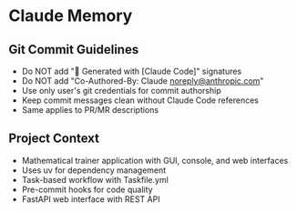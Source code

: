 # Claude Memory

## Git Commit Guidelines
- Do NOT add "🤖 Generated with [Claude Code]" signatures
- Do NOT add "Co-Authored-By: Claude <noreply@anthropic.com>"
- Use only user's git credentials for commit authorship
- Keep commit messages clean without Claude Code references
- Same applies to PR/MR descriptions

## Project Context
- Mathematical trainer application with GUI, console, and web interfaces
- Uses uv for dependency management
- Task-based workflow with Taskfile.yml
- Pre-commit hooks for code quality
- FastAPI web interface with REST API
